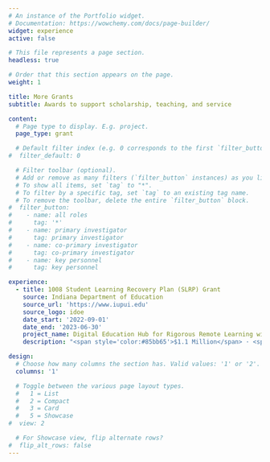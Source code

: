 ```yaml
---
# An instance of the Portfolio widget.
# Documentation: https://wowchemy.com/docs/page-builder/
widget: experience
active: false

# This file represents a page section.
headless: true

# Order that this section appears on the page.
weight: 1

title: More Grants
subtitle: Awards to support scholarship, teaching, and service

content:
  # Page type to display. E.g. project.
  page_type: grant

  # Default filter index (e.g. 0 corresponds to the first `filter_button` instance below).
#  filter_default: 0

  # Filter toolbar (optional).
  # Add or remove as many filters (`filter_button` instances) as you like.
  # To show all items, set `tag` to "*".
  # To filter by a specific tag, set `tag` to an existing tag name.
  # To remove the toolbar, delete the entire `filter_button` block.
#  filter_button:
#    - name: all roles
#      tag: '*'
#    - name: primary investigator
#      tag: primary investigator
#    - name: co-primary investigator
#      tag: co-primary investigator
#    - name: key personnel
#      tag: key personnel

experience:
  - title: 1008 Student Learning Recovery Plan (SLRP) Grant
    source: Indiana Department of Education
    source_url: 'https://www.iupui.edu'
    source_logo: idoe
    date_start: '2022-09-01'
    date_end: '2023-06-30'
    project_name: Digital Education Hub for Rigorous Remote Learning with Communities
    description: "<span style='color:#85bb65'>$1.1 Million</span> · <span style='color:#741a33'>PI</span> · It Takes A Village: Student Resilience Learning Plan"

design:
  # Choose how many columns the section has. Valid values: '1' or '2'.
  columns: '1'

  # Toggle between the various page layout types.
  #   1 = List
  #   2 = Compact
  #   3 = Card
  #   5 = Showcase
#  view: 2

  # For Showcase view, flip alternate rows?
#  flip_alt_rows: false
---
```

